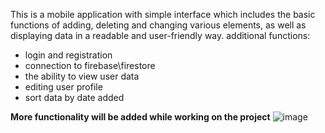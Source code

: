 This is a mobile application with simple interface which includes the basic functions of adding, deleting and changing various elements, as well as displaying data in a readable and user-friendly way.
additional functions:
- login and registration
- connection to firebase\firestore
- the ability to view user data
- editing user profile
- sort data by date added

**More functionality will be added while working on the project**
![image](https://github.com/IgnBys/PZM_App/assets/120472298/10be28a6-e683-4bb9-84ea-a7c5e3e4b6ba)
